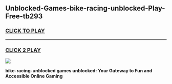 
## Unblocked-Games-bike-racing-unblocked-Play-Free-tb293
<h3>
<a href="https://premium76.site?title=bike-racing-unblocked&ref=18A1">CLICK TO PLAY</a></h3>
<hr>

<h3>
<a href="https://premium76.site?title=bike-racing-unblocked&ref=18A1">CLICK 2 PLAY</a>
  
</h3>

<a href="https://premium76.site?title=bike-racing-unblocked&ref=18A1"><img src="https://clearcache.store/games.png"></a>


**bike-racing-unblocked games unblocked: Your Gateway to Fun and Accessible Online Gaming**
